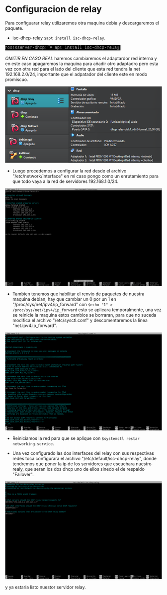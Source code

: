 # Configuracion de relay

Para configuarar relay utilizaremos otra maquina debia y descargaremos el paquete.

- isc-dhcp-relay `$apt install isc-dhcp-relay`.
  
![instalar-raly](../img/instalar-relay.png)

*OMITIR EN CASO REAL* haremos cambiaremos el adaptardor red interna y en este caso apagaremos la maquina para añadir otro adaptadro pero esta vez con otra red para el lado 
del cliente que esta red tendra la net 192.168.2.0/24, importante que el adpatador del cliente este en modo promiscuo.

![adaptadores-relay](../img/adpatadores-relay.png)

- Luego procedemos a configurar la red desde el archivo "/etc/network/interface" en mi caso pongo como un enrutamiento para que todo vaya a la red de servidores 192.168.1.0/24.

![configuracion-red-relay](../img/configuracion-red-relay.png)

- Tambien tenemos que habilitar el renvio de paquetes de nuestra maquina debian, hay que cambiar un 0 por un 1 en "/proc/sys/net/ipv4/ip_forward" con `$echo "1" > /proc/sys/net/ipv4/ip_forward`
esto se aplicara temporalmente, una vez se reinicie la maquina estos cambios se borraran, para que no suceda modifica el archivo "/etc/sysctl.conf" y descomentaremos la linea "net.ipv4.ip_forward".

![ip_forward](../img/sysctl_conf.png)

- Reiniciamos la red para que se aplique con `$systemctl restar networking.service`.

- Una vez configurado las dos interfaces del relay con sus respectivas redes toca configurara el archivo "/etc/default/isc-dhcp-relay", donde tendremos que poner la ip de los servidores que escuchara nuestro realy, que seran los dos dhcp uno de ellos sinedo el de respaldo "Failover".

![configuracion-relay](../img/configuracion-raly.png)

y ya estaria listo nuestor servidor relay.
